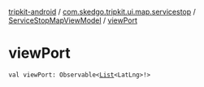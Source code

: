 [tripkit-android](../../index.md) / [com.skedgo.tripkit.ui.map.servicestop](../index.md) / [ServiceStopMapViewModel](index.md) / [viewPort](./view-port.md)

# viewPort

`val viewPort: Observable<`[`List`](https://kotlinlang.org/api/latest/jvm/stdlib/kotlin.collections/-list/index.html)`<LatLng>!>`